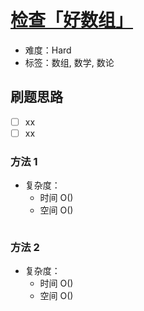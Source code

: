 # [检查「好数组」](https://leetcode-cn.com/problems/check-if-it-is-a-good-array/)

- 难度：Hard
- 标签：数组, 数学, 数论

## 刷题思路

- [ ] xx
- [ ] xx

### 方法 1

- 复杂度：
    - 时间 O()
    - 空间 O()

``` js

```

### 方法 2

- 复杂度：
    - 时间 O()
    - 空间 O()

``` js

```
